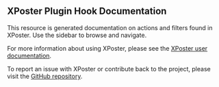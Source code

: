 ## XPoster Plugin Hook Documentation

This resource is generated documentation on actions and filters found in XPoster. Use the sidebar to browse and navigate.

For more information about using XPoster, please see the [XPoster user documentation](https://docs.joedolson.com/).

To report an issue with XPoster or contribute back to the project, please visit the [GitHub repository](https://github.com/joedolson/wp-to-twitter/).